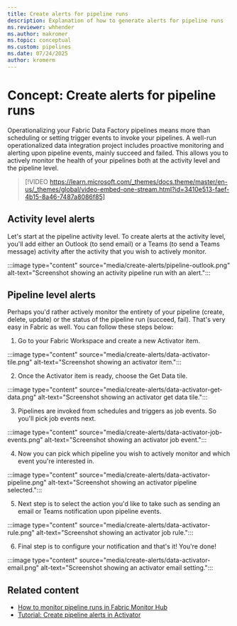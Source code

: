 ```yaml
---
title: Create alerts for pipeline runs
description: Explanation of how to generate alerts for pipeline runs
ms.reviewer: whhender
ms.author: makromer
ms.topic: conceptual
ms.custom: pipelines
ms.date: 07/24/2025
author: kromerm
---
```


# Concept: Create alerts for pipeline runs

Operationalizing your Fabric Data Factory pipelines means more than scheduling or setting trigger events to invoke your pipelines. A well-run operationalized data integration project includes proactive monitoring and alerting upon pipeline events, mainly succeed and failed. This allows you to actively monitor the health of your pipelines both at the activity level and the pipeline level.

> [!VIDEO https://learn.microsoft.com/_themes/docs.theme/master/en-us/_themes/global/video-embed-one-stream.html?id=3410e513-faef-4b15-8a46-7487a8086f85]

## Activity level alerts

Let's start at the pipeline activity level. To create alerts at the activity level, you'll add either an Outlook (to send email) or a Teams (to send a Teams message) activity after the activity that you wish to actively monitor.

:::image type="content" source="media/create-alerts/pipeline-outlook.png" alt-text="Screenshot showing an activity pipeline run with an alert.":::

## Pipeline level alerts

Perhaps you'd rather actively monitor the entirety of your pipeline (create, delete, update) or the status of the pipeline run (succeed, fail). That's very easy in Fabric as well. You can follow these steps below:

1. Go to your Fabric Workspace and create a new Activator item.

:::image type="content" source="media/create-alerts/data-activator-tile.png" alt-text="Screenshot showing an activator item.":::

2. Once the Activator item is ready, choose the Get Data tile.

:::image type="content" source="media/create-alerts/data-activator-get-data.png" alt-text="Screenshot showing an activator get data tile."::: 

3. Pipelines are invoked from schedules and triggers as job events. So you'll pick job events next.

:::image type="content" source="media/create-alerts/data-activator-job-events.png" alt-text="Screenshot showing an activator job event.":::

4. Now you can pick which pipeline you wish to actively monitor and which event you're interested in.

:::image type="content" source="media/create-alerts/data-activator-pipeline.png" alt-text="Screenshot showing an activator pipeline selected.":::

5. Next step is to select the action you'd like to take such as sending an email or Teams notification upon pipeline events.

:::image type="content" source="media/create-alerts/data-activator-rule.png" alt-text="Screenshot showing an activator job rule.":::

6. Final step is to configure your notification and that's it! You're done!

:::image type="content" source="media/create-alerts/data-activator-email.png" alt-text="Screenshot showing an activator email setting.":::


## Related content

- [How to monitor pipeline runs in Fabric Monitor Hub](monitor-pipeline-runs.md)
- [Tutorial: Create pipeline alerts in Activator](../real-time-intelligence/data-activator/activator-tutorial.md)
